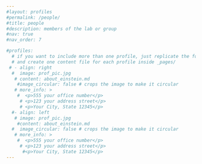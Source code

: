 ```yaml
---
#layout: profiles
#permalink: /people/
#title: people
#description: members of the lab or group
#nav: true
#nav_order: 7

#profiles:
  # if you want to include more than one profile, just replicate the following block
  # and create one content file for each profile inside _pages/
 # - align: right
  #  image: prof_pic.jpg
   # content: about_einstein.md
    #image_circular: false # crops the image to make it circular
   # more_info: >
    #  <p>555 your office number</p>
     # <p>123 your address street</p>
     # <p>Your City, State 12345</p>
  #- align: left
   # image: prof_pic.jpg
    #content: about_einstein.md
  #  image_circular: false # crops the image to make it circular
   # more_info: >
    #  <p>555 your office number</p>
     # <p>123 your address street</p>
      #<p>Your City, State 12345</p>
---
```

